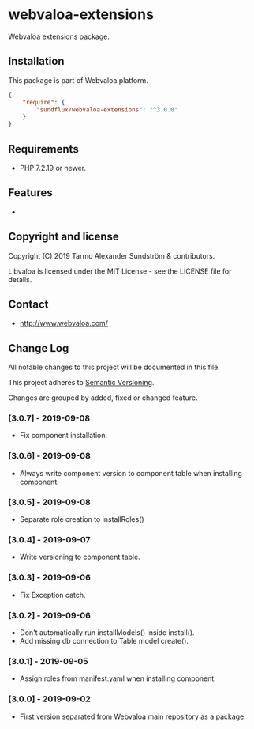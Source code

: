 webvaloa-extensions
========

Webvaloa extensions package.

## Installation

This package is part of Webvaloa platform.

```json
{
    "require": {
        "sundflux/webvaloa-extensions": "^3.0.0"
    }
}
```

## Requirements

- PHP 7.2.19 or newer.

## Features

- 

## Copyright and license

Copyright (C) 2019 Tarmo Alexander Sundström & contributors.

Libvaloa is licensed under the MIT License - see the LICENSE file for details.

## Contact

- http://www.webvaloa.com/

## Change Log
All notable changes to this project will be documented in this file.

This project adheres to [Semantic Versioning](http://semver.org/).

Changes are grouped by added, fixed or changed feature.

### [3.0.7] - 2019-09-08
- Fix component installation. 

### [3.0.6] - 2019-09-08
- Always write component version to component table when installing component.

### [3.0.5] - 2019-09-08
- Separate role creation to installRoles()

### [3.0.4] - 2019-09-07
- Write versioning to component table.

### [3.0.3] - 2019-09-06
- Fix Exception catch.

### [3.0.2] - 2019-09-06
- Don't automatically run installModels() inside install().
- Add missing db connection to Table model create().

### [3.0.1] - 2019-09-05
- Assign roles from manifest.yaml when installing component.

### [3.0.0] - 2019-09-02
- First version separated from Webvaloa main repository as a package. 

